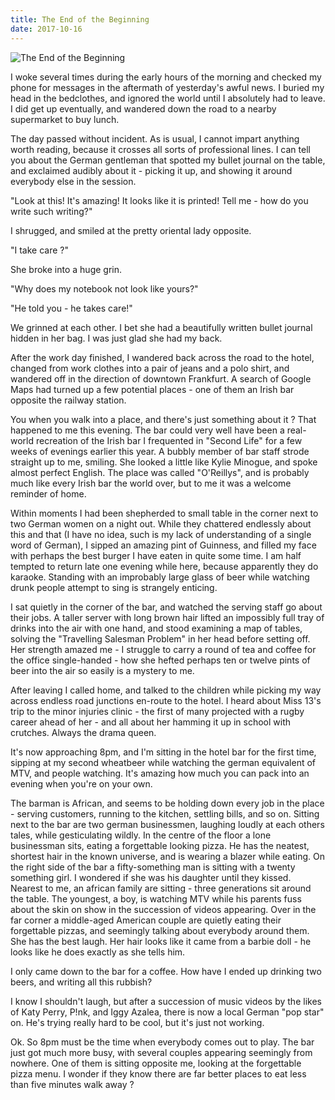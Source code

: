 ```yaml
---
title: The End of the Beginning
date: 2017-10-16
---
```


![The End of the Beginning](https://source.unsplash.com/Pll7AP6NFpY/1600x900)

I woke several times during the early hours of the morning and checked my phone for messages in the aftermath of yesterday's awful news. I buried my head in the bedclothes, and ignored the world until I absolutely had to leave. I did get up eventually, and wandered down the road to a nearby supermarket to buy lunch.

The day passed without incident. As is usual, I cannot impart anything worth reading, because it crosses all sorts of professional lines. I can tell you about the German gentleman that spotted my bullet journal on the table, and exclaimed audibly about it - picking it up, and showing it around everybody else in the session.

"Look at this! It's amazing! It looks like it is printed! Tell me - how do you write such writing?"

I shrugged, and smiled at the pretty oriental lady opposite.

"I take care ?"

She broke into a huge grin.

"Why does my notebook not look like yours?"

"He told you - he takes care!"

We grinned at each other. I bet she had a beautifully written bullet journal hidden in her bag. I was just glad she had my back.

After the work day finished, I wandered back across the road to the hotel, changed from work clothes into a pair of jeans and a polo shirt, and wandered off in the direction of downtown Frankfurt. A search of Google Maps had turned up a few potential places - one of them an Irish bar opposite the railway station.

You when you walk into a place, and there's just something about it ? That happened to me this evening. The bar could very well have been a real-world recreation of the Irish bar I frequented in "Second Life" for a few weeks of evenings earlier this year. A bubbly member of bar staff strode straight up to me, smiling. She looked a little like Kylie Minogue, and spoke almost perfect English. The place was called "O'Reillys", and is probably much like every Irish bar the world over, but to me it was a welcome reminder of home.

Within moments I had been shepherded to small table in the corner next to two German women on a night out. While they chattered endlessly about this and that (I have no idea, such is my lack of understanding of a single word of German), I sipped an amazing pint of Guinness, and filled my face with perhaps the best burger I have eaten in quite some time. I am half tempted to return late one evening while here, because apparently they do karaoke. Standing with an improbably large glass of beer while watching drunk people attempt to sing is strangely enticing.

I sat quietly in the corner of the bar, and watched the serving staff go about their jobs. A taller server with long brown hair lifted an impossibly full tray of drinks into the air with one hand, and stood examining a map of tables, solving the "Travelling Salesman Problem" in her head before setting off. Her strength amazed me - I struggle to carry a round of tea and coffee for the office single-handed - how she hefted perhaps ten or twelve pints of beer into the air so easily is a mystery to me.

After leaving I called home, and talked to the children while picking my way across endless road junctions en-route to the hotel. I heard about Miss 13's trip to the minor injuries clinic - the first of many projected with a rugby career ahead of her - and all about her hamming it up in school with crutches. Always the drama queen.

It's now approaching 8pm, and I'm sitting in the hotel bar for the first time, sipping at my second wheatbeer while watching the german equivalent of MTV, and people watching. It's amazing how much you can pack into an evening when you're on your own.

The barman is African, and seems to be holding down every job in the place - serving customers, running to the kitchen, settling bills, and so on. Sitting next to the bar are two german businessmen, laughing loudly at each others tales, while gesticulating wildly. In the centre of the floor a lone businessman sits, eating a forgettable looking pizza. He has the neatest, shortest hair in the known universe, and is wearing a blazer while eating. On the right side of the bar a fifty-something man is sitting with a twenty something girl. I wondered if she was his daughter until they kissed. Nearest to me, an african family are sitting - three generations sit around the table. The youngest, a boy, is watching MTV while his parents fuss about the skin on show in the succession of videos appearing. Over in the far corner a middle-aged American couple are quietly eating their forgettable pizzas, and seemingly talking about everybody around them. She has the best laugh. Her hair looks like it came from a barbie doll - he looks like he does exactly as she tells him.

I only came down to the bar for a coffee. How have I ended up drinking two beers, and writing all this rubbish?

I know I shouldn't laugh, but after a succession of music videos by the likes of Katy Perry, P!nk, and Iggy Azalea, there is now a local German "pop star" on. He's trying really hard to be cool, but it's just not working.

Ok. So 8pm must be the time when everybody comes out to play. The bar just got much more busy, with several couples appearing seemingly from nowhere. One of them is sitting opposite me, looking at the forgettable pizza menu. I wonder if they know there are far better places to eat less than five minutes walk away ?